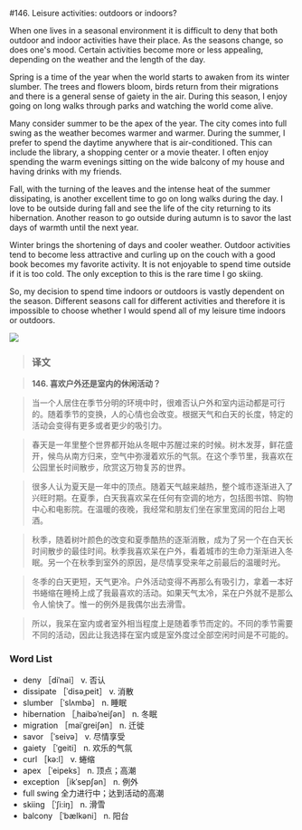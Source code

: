 #146. Leisure activities: outdoors or indoors?

When one lives in a seasonal environment it is difficult to deny that both outdoor and indoor activities have their place. As the seasons change, so does one's mood. Certain activities become more or less appealing, depending on the weather and the length of the day.

Spring is a time of the year when the world starts to awaken from its winter slumber. The trees and flowers bloom, birds return from their migrations and there is a general sense of gaiety in the air. During this season, I enjoy going on long walks through parks and watching the world come alive.

Many consider summer to be the apex of the year. The city comes into full swing as the weather becomes warmer and warmer. During the summer, I prefer to spend the daytime anywhere that is air-conditioned. This can include the library, a shopping center or a movie theater. I often enjoy spending the warm evenings sitting on the wide balcony of my house and having drinks with my friends.

Fall, with the turning of the leaves and the intense heat of the summer dissipating, is another excellent time to go on long walks during the day. I love to be outside during fall and see the life of the city returning to its hibernation. Another reason to go outside during autumn is to savor the last days of warmth until the next year.

Winter brings the shortening of days and cooler weather. Outdoor activities tend to become less attractive and curling up on the couch with a good book becomes my favorite activity. It is not enjoyable to spend time outside if it is too cold. The only exception to this is the rare time I go skiing.

So, my decision to spend time indoors or outdoors is vastly dependent on the season. Different seasons call for different activities and therefore it is impossible to choose whether I would spend all of my leisure time indoors or outdoors.

![](images/TOEFL-iBT-High-Score-Essays-146.jpg)

> ### 译文

> **146. 喜欢户外还是室内的休闲活动？**

> 当一个人居住在季节分明的环境中时，很难否认户外和室内运动都是可行的。随着季节的变换，人的心情也会改变。根据天气和白天的长度，特定的活动会变得有更多或者更少的吸引力。

> 春天是一年里整个世界都开始从冬眠中苏醒过来的时候。树木发芽，鲜花盛开，候鸟从南方归来，空气中弥漫着欢乐的气氛。在这个季节里，我喜欢在公园里长时间散步，欣赏这万物复苏的世界。

> 很多人认为夏天是一年中的顶点。随着天气越来越热，整个城市逐渐进入了兴旺时期。在夏季，白天我喜欢呆在任何有空调的地方，包括图书馆、购物中心和电影院。在温暖的夜晚，我经常和朋友们坐在家里宽阔的阳台上喝酒。

> 秋季，随着树叶颜色的改变和夏季酷热的逐渐消散，成为了另一个在白天长时间散步的最佳时间。秋季我喜欢呆在户外，看着城市的生命力渐渐进入冬眠。另一个在秋季到室外的原因，是尽情享受来年之前最后的温暖时光。

> 冬季的白天更短，天气更冷。户外活动变得不再那么有吸引力，拿着一本好书蜷缩在睡椅上成了我最喜欢的活动。如果天气太冷，呆在户外就不是那么令人愉快了。惟一的例外是我偶尔出去滑雪。

> 所以，我呆在室内或者室外相当程度上是随着季节而定的。不同的季节需要不同的活动，因此让我选择在室内或是室外度过全部空闲时间是不可能的。

### Word List

 * deny ［diˈnai］ v. 否认
 * dissipate ［ˈdisəˌpeit］ v. 消散
 * slumber ［ˈslʌmbə］ n. 睡眠
 * hibernation ［ˌhaibəˈneiʃən］ n. 冬眠
 * migration ［maiˈgreiʃən］ n. 迁徙
 * savor ［ˈseivə］ v. 尽情享受
 * gaiety ［ˈgeiti］ n. 欢乐的气氛
 * curl ［kə:l］ v. 蜷缩
 * apex ［ˈeipeks］ n. 顶点；高潮
 * exception ［ikˈsepʃən］ n. 例外
 * full swing 全力进行中；达到活动的高潮
 * skiing ［ˈʃi:iŋ］ n. 滑雪
 * balcony ［ˈbælkəni］ n. 阳台
